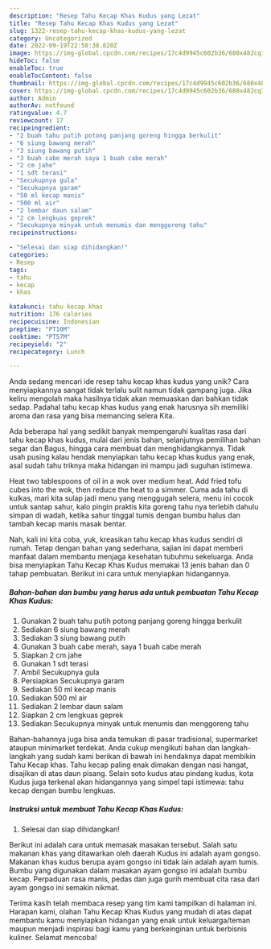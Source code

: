 ```yaml
---
description: "Resep Tahu Kecap Khas Kudus yang Lezat"
title: "Resep Tahu Kecap Khas Kudus yang Lezat"
slug: 1322-resep-tahu-kecap-khas-kudus-yang-lezat
category: Uncategorized
date: 2022-09-19T22:50:38.620Z
image: https://img-global.cpcdn.com/recipes/17c4d9945c602b36/680x482cq70/tahu-kecap-khas-kudus-foto-resep-utama.jpg
hideToc: false
enableToc: true
enableTocContent: false
thumbnail: https://img-global.cpcdn.com/recipes/17c4d9945c602b36/680x482cq70/tahu-kecap-khas-kudus-foto-resep-utama.jpg
cover: https://img-global.cpcdn.com/recipes/17c4d9945c602b36/680x482cq70/tahu-kecap-khas-kudus-foto-resep-utama.jpg
author: Admin
authorAv: notfound
ratingvalue: 4.7
reviewcount: 17
recipeingredient:
- "2 buah tahu putih potong panjang goreng hingga berkulit"
- "6 siung bawang merah"
- "3 siung bawang putih"
- "3 buah cabe merah saya 1 buah cabe merah"
- "2 cm jahe"
- "1 sdt terasi"
- "Secukupnya gula"
- "Secukupnya garam"
- "50 ml kecap manis"
- "500 ml air"
- "2 lembar daun salam"
- "2 cm lengkuas geprek"
- "Secukupnya minyak untuk menumis dan menggoreng tahu"
recipeinstructions:

- "Selesai dan siap dihidangkan!"
categories:
- Resep
tags:
- tahu
- kecap
- khas

katakunci: tahu kecap khas 
nutrition: 176 calories
recipecuisine: Indonesian
preptime: "PT10M"
cooktime: "PT57M"
recipeyield: "2"
recipecategory: Lunch

---
```





Anda sedang mencari ide resep tahu kecap khas kudus yang unik? Cara menyiapkannya sangat tidak terlalu sulit namun tidak gampang juga. Jika keliru mengolah maka hasilnya tidak akan memuaskan dan bahkan tidak sedap. Padahal tahu kecap khas kudus yang enak harusnya sih memiliki aroma dan rasa yang bisa memancing selera Kita.





Ada beberapa hal yang sedikit banyak mempengaruhi kualitas rasa dari tahu kecap khas kudus, mulai dari jenis bahan, selanjutnya pemilihan bahan segar dan Bagus, hingga cara membuat dan menghidangkannya. Tidak usah pusing kalau hendak menyiapkan tahu kecap khas kudus yang enak,      asal sudah tahu triknya maka hidangan ini mampu jadi suguhan istimewa.














Heat two tablespoons of oil in a wok over medium heat. Add fried tofu cubes into the wok, then reduce the heat to a simmer. Cuma ada tahu di kulkas, mari kita sulap jadi menu yang menggugah selera, menu ini cocok untuk santap sahur, kalo pingin praktis kita goreng tahu nya terlebih dahulu simpan di wadah, ketika sahur tinggal tumis dengan bumbu halus dan tambah kecap manis masak bentar.






Nah, kali ini kita coba, yuk, kreasikan tahu kecap khas kudus sendiri di rumah. Tetap dengan bahan yang sederhana, sajian ini dapat memberi manfaat dalam membantu menjaga kesehatan tubuhmu sekeluarga. Anda bisa menyiapkan Tahu Kecap Khas Kudus memakai 13 jenis bahan dan 0 tahap pembuatan. Berikut ini cara untuk menyiapkan hidangannya.

<!--inarticleads1-->

##### Bahan-bahan dan bumbu yang harus ada untuk pembuatan Tahu Kecap Khas Kudus:

1. Gunakan 2 buah tahu putih potong panjang goreng hingga berkulit
1. Sediakan 6 siung bawang merah
1. Sediakan 3 siung bawang putih
1. Gunakan 3 buah cabe merah, saya 1 buah cabe merah
1. Siapkan 2 cm jahe
1. Gunakan 1 sdt terasi
1. Ambil Secukupnya gula
1. Persiapkan Secukupnya garam
1. Sediakan 50 ml kecap manis
1. Sediakan 500 ml air
1. Sediakan 2 lembar daun salam
1. Siapkan 2 cm lengkuas geprek
1. Sediakan Secukupnya minyak untuk menumis dan menggoreng tahu


Bahan-bahannya juga bisa anda temukan di pasar tradisional, supermarket ataupun minimarket terdekat. Anda cukup mengikuti bahan dan langkah-langkah yang sudah kami berikan di bawah ini hendaknya dapat membikin Tahu Kecap khas. Tahu kecap paling enak dimakan dengan nasi hangat, disajikan di atas daun pisang. Selain soto kudus atau pindang kudus, kota Kudus juga terkenal akan hidangannya yang simpel tapi istimewa: tahu kecap dengan bumbu lengkuas. 

<!--inarticleads2-->

##### Instruksi untuk membuat Tahu Kecap Khas Kudus:


1. Selesai dan siap dihidangkan!

Berikut ini adalah cara untuk memasak masakan tersebut. Salah satu makanan khas yang ditawarkan oleh daerah Kudus ini adalah ayam gongso. Makanan khas kudus berupa ayam gongso ini tidak lain adalah ayam tumis. Bumbu yang digunakan dalam masakan ayam gongso ini adalah bumbu kecap. Perpaduan rasa manis, pedas dan juga gurih membuat cita rasa dari ayam gongso ini semakin nikmat. 

Terima kasih telah membaca resep yang tim kami tampilkan di halaman ini. Harapan kami, olahan Tahu Kecap Khas Kudus yang mudah di atas dapat membantu kamu menyiapkan hidangan yang enak untuk keluarga/teman maupun menjadi inspirasi bagi kamu yang berkeinginan untuk berbisnis kuliner. Selamat mencoba!
